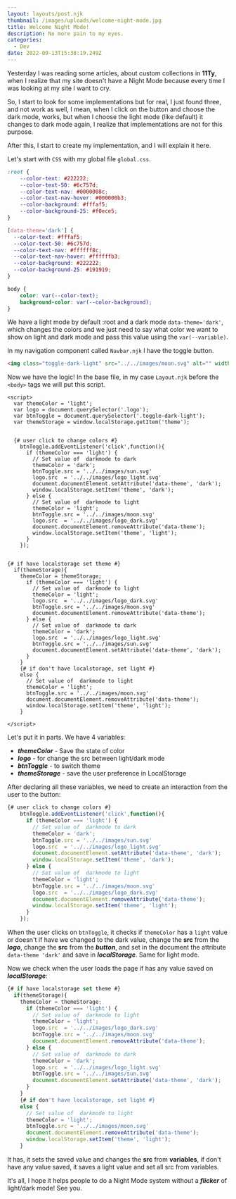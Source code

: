 ```yaml
---
layout: layouts/post.njk
thumbnail: /images/uploads/welcome-night-mode.jpg
title: Welcome Night Mode!
description: No more pain to my eyes.
categories:
  - Dev
date: 2022-09-13T15:38:19.249Z
---
```

Yesterday I was reading some articles, about custom collections in **11Ty**, when I realize that my site doesn't have a Night Mode because every time I was looking at my site I want to cry.

So, I start to look for some implementations but for real, I just found three, and not work as well, I mean, when I click on the button and choose the dark mode, works, but when I choose the light mode (like default) it changes to dark mode again, I realize that implementations are not for this purpose.

After this, I start to create my implementation, and I will explain it here.

Let's start with `CSS` with my global file `global.css`.

```CSS
:root {
    --color-text: #222222;
    --color-text-50: #6c757d;
    --color-text-nav: #0000008c;
    --color-text-nav-hover: #000000b3;
    --color-background: #fffaf5;
    --color-background-25: #f0ece5;
}

[data-theme='dark'] {
  --color-text: #fffaf5;
  --color-text-50: #6c757d;
  --color-text-nav: #ffffff8c;
  --color-text-nav-hover: #ffffffb3;
  --color-background: #222222;
  --color-background-25: #191919;
}

body {
    color: var(--color-text);
    background-color: var(--color-background);
}
```

We have a light mode by default :root and a dark mode `data-theme='dark'`, which changes the colors and we just need to say what color we want to show on light and dark mode and pass this value using the `var(--variable)`.

In my navigation component called `Navbar.njk` I have the toggle button.

```html
<img class="toggle-dark-light" src="../../images/moon.svg" alt="" width="25" height="25"/>
```

Now we have the logic! In the base file, in my case `Layout.njk` before the `<body>` tags we will put this script.

```
<script>
  var themeColor = 'light';
  var logo = document.querySelector('.logo');
  var btnToggle = document.querySelector('.toggle-dark-light');
  var themeStorage = window.localStorage.getItem('theme');
            

  {# user click to change colors #}
    btnToggle.addEventListener('click',function(){
      if (themeColor === 'light') {
        // Set value of  darkmode to dark
        themeColor = 'dark';
        btnToggle.src = '../../images/sun.svg'
        logo.src  = '../../images/logo_light.svg'
        document.documentElement.setAttribute('data-theme', 'dark');
        window.localStorage.setItem('theme', 'dark');
      } else {
        // Set value of  darkmode to light
        themeColor = 'light';
        btnToggle.src = '../../images/moon.svg'
        logo.src  = '../../images/logo_dark.svg'
        document.documentElement.removeAttribute('data-theme');
        window.localStorage.setItem('theme', 'light');
      }
    });


{# if have localstorage set theme #}
  if(themeStorage){
    themeColor = themeStorage;
      if (themeColor === 'light') {
        // Set value of  darkmode to light
        themeColor = 'light';
        logo.src  = '../../images/logo_dark.svg'
        btnToggle.src = '../../images/moon.svg'
        document.documentElement.removeAttribute('data-theme');
      } else {
        // Set value of  darkmode to dark
        themeColor = 'dark';
        logo.src  = '../../images/logo_light.svg'
        btnToggle.src = '../../images/sun.svg'
        document.documentElement.setAttribute('data-theme', 'dark');
      } 
    }
    {# if don't have localstorage, set light #}
    else {
      // Set value of  darkmode to light
      themeColor = 'light';
      btnToggle.src = '../../images/moon.svg'
      document.documentElement.removeAttribute('data-theme');
      window.localStorage.setItem('theme', 'light');
    }
            
</script>
```

Let's put it in parts. We have 4 variables: 

* ***themeColor*** - Save the state of color
* ***logo*** - for change the src between light/dark mode
* ***btnToggle*** - to switch theme
* ***themeStorage*** - save the user preference in LocalStorage

After declaring all these variables, we need to create an interaction from the user to the button:

```javascript
{# user click to change colors #}
    btnToggle.addEventListener('click',function(){
      if (themeColor === 'light') {
        // Set value of  darkmode to dark
        themeColor = 'dark';
        btnToggle.src = '../../images/sun.svg'
        logo.src  = '../../images/logo_light.svg'
        document.documentElement.setAttribute('data-theme', 'dark');
        window.localStorage.setItem('theme', 'dark');
      } else {
        // Set value of  darkmode to light
        themeColor = 'light';
        btnToggle.src = '../../images/moon.svg'
        logo.src  = '../../images/logo_dark.svg'
        document.documentElement.removeAttribute('data-theme');
        window.localStorage.setItem('theme', 'light');
      }
    });
```

When the user clicks on `btnToggle`, it checks if `themeColor` has a `light` value or doesn't if have we changed to the dark value, change the **src** from the ***logo***, change the **src** from the ***button***, and set in the document the attribute `data-theme 'dark'` and save in ***localStorage***. Same for light mode.

Now we check when the user loads the page if has any value saved on ***localStorage***:

```javascript
{# if have localstorage set theme #}
  if(themeStorage){
    themeColor = themeStorage;
      if (themeColor === 'light') {
        // Set value of  darkmode to light
        themeColor = 'light';
        logo.src  = '../../images/logo_dark.svg'
        btnToggle.src = '../../images/moon.svg'
        document.documentElement.removeAttribute('data-theme');
      } else {
        // Set value of  darkmode to dark
        themeColor = 'dark';
        logo.src  = '../../images/logo_light.svg'
        btnToggle.src = '../../images/sun.svg'
        document.documentElement.setAttribute('data-theme', 'dark');
      } 
    }
    {# if don't have localstorage, set light #}
    else {
      // Set value of  darkmode to light
      themeColor = 'light';
      btnToggle.src = '../../images/moon.svg'
      document.documentElement.removeAttribute('data-theme');
      window.localStorage.setItem('theme', 'light');
    }
```

It has, it sets the saved value and changes the **src** from **variables**, if don't have any value saved, it saves a light value and set all src from variables.

It's all, I hope it helps people to do a Night Mode system without a ***flicker*** of light/dark mode! See you.